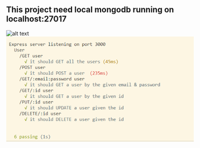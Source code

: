 ## This project need local mongodb running on localhost:27017
![alt text](https://travis-ci.org/brije111/UserLoginSignupNodeJS.svg?branch=master)
![alt text](screenshot/screenshot.png)
